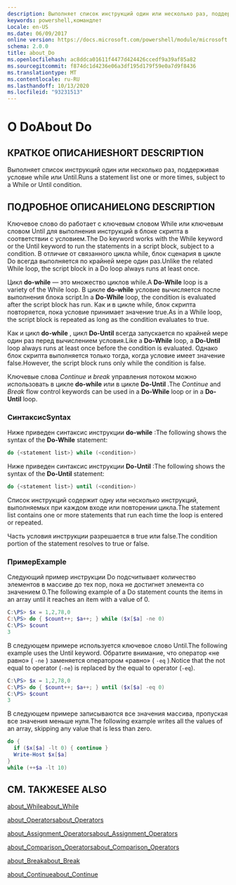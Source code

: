 ```yaml
---
description: Выполняет список инструкций один или несколько раз, поддерживая условие while или Until.
keywords: powershell,командлет
Locale: en-US
ms.date: 06/09/2017
online version: https://docs.microsoft.com/powershell/module/microsoft.powershell.core/about/about_do?view=powershell-6&WT.mc_id=ps-gethelp
schema: 2.0.0
title: about_Do
ms.openlocfilehash: ac8ddca01611f4477d424426ccedf9a39af85a82
ms.sourcegitcommit: f874dc1d4236e06a3df195d179f59e0a7d9f8436
ms.translationtype: MT
ms.contentlocale: ru-RU
ms.lasthandoff: 10/13/2020
ms.locfileid: "93231513"
---
```

# <a name="about-do"></a><span data-ttu-id="cfd9f-104">О Do</span><span class="sxs-lookup"><span data-stu-id="cfd9f-104">About Do</span></span>

## <a name="short-description"></a><span data-ttu-id="cfd9f-105">КРАТКОЕ ОПИСАНИЕ</span><span class="sxs-lookup"><span data-stu-id="cfd9f-105">SHORT DESCRIPTION</span></span>
<span data-ttu-id="cfd9f-106">Выполняет список инструкций один или несколько раз, поддерживая условие while или Until.</span><span class="sxs-lookup"><span data-stu-id="cfd9f-106">Runs a statement list one or more times, subject to a While or Until condition.</span></span>

## <a name="long-description"></a><span data-ttu-id="cfd9f-107">ПОДРОБНОЕ ОПИСАНИЕ</span><span class="sxs-lookup"><span data-stu-id="cfd9f-107">LONG DESCRIPTION</span></span>

<span data-ttu-id="cfd9f-108">Ключевое слово do работает с ключевым словом While или ключевым словом Until для выполнения инструкций в блоке скрипта в соответствии с условием.</span><span class="sxs-lookup"><span data-stu-id="cfd9f-108">The Do keyword works with the While keyword or the Until keyword to run the statements in a script block, subject to a condition.</span></span> <span data-ttu-id="cfd9f-109">В отличие от связанного цикла while, блок сценария в цикле Do всегда выполняется по крайней мере один раз.</span><span class="sxs-lookup"><span data-stu-id="cfd9f-109">Unlike the related While loop, the script block in a Do loop always runs at least once.</span></span>

<span data-ttu-id="cfd9f-110">Цикл **do-while** — это множество циклов while.</span><span class="sxs-lookup"><span data-stu-id="cfd9f-110">A **Do-While** loop is a variety of the While loop.</span></span> <span data-ttu-id="cfd9f-111">В цикле **do-while** условие вычисляется после выполнения блока script.</span><span class="sxs-lookup"><span data-stu-id="cfd9f-111">In a **Do-While** loop, the condition is evaluated after the script block has run.</span></span> <span data-ttu-id="cfd9f-112">Как и в цикле while, блок скрипта повторяется, пока условие принимает значение true.</span><span class="sxs-lookup"><span data-stu-id="cfd9f-112">As in a While loop, the script block is repeated as long as the condition evaluates to true.</span></span>

<span data-ttu-id="cfd9f-113">Как и цикл **do-while** , цикл **Do-Until** всегда запускается по крайней мере один раз перед вычислением условия.</span><span class="sxs-lookup"><span data-stu-id="cfd9f-113">Like a **Do-While** loop, a **Do-Until** loop always runs at least once before the condition is evaluated.</span></span> <span data-ttu-id="cfd9f-114">Однако блок скрипта выполняется только тогда, когда условие имеет значение false.</span><span class="sxs-lookup"><span data-stu-id="cfd9f-114">However, the script block runs only while the condition is false.</span></span>

<span data-ttu-id="cfd9f-115">Ключевые слова *Continue* и *break* управления потоком можно использовать в цикле **do-while** или в цикле **Do-Until** .</span><span class="sxs-lookup"><span data-stu-id="cfd9f-115">The *Continue* and *Break* flow control keywords can be used in a **Do-While** loop or in a **Do-Until** loop.</span></span>

### <a name="syntax"></a><span data-ttu-id="cfd9f-116">Синтаксис</span><span class="sxs-lookup"><span data-stu-id="cfd9f-116">Syntax</span></span>

<span data-ttu-id="cfd9f-117">Ниже приведен синтаксис инструкции **do-while** :</span><span class="sxs-lookup"><span data-stu-id="cfd9f-117">The following shows the syntax of the **Do-While** statement:</span></span>

```powershell
do {<statement list>} while (<condition>)
```

<span data-ttu-id="cfd9f-118">Ниже приведен синтаксис инструкции **Do-Until** :</span><span class="sxs-lookup"><span data-stu-id="cfd9f-118">The following shows the syntax of the **Do-Until** statement:</span></span>

```powershell
do {<statement list>} until (<condition>)
```

<span data-ttu-id="cfd9f-119">Список инструкций содержит одну или несколько инструкций, выполняемых при каждом входе или повторении цикла.</span><span class="sxs-lookup"><span data-stu-id="cfd9f-119">The statement list contains one or more statements that run each time the loop is entered or repeated.</span></span>

<span data-ttu-id="cfd9f-120">Часть условия инструкции разрешается в true или false.</span><span class="sxs-lookup"><span data-stu-id="cfd9f-120">The condition portion of the statement resolves to true or false.</span></span>

### <a name="example"></a><span data-ttu-id="cfd9f-121">Пример</span><span class="sxs-lookup"><span data-stu-id="cfd9f-121">Example</span></span>

<span data-ttu-id="cfd9f-122">Следующий пример инструкции Do подсчитывает количество элементов в массиве до тех пор, пока не достигнет элемента со значением 0.</span><span class="sxs-lookup"><span data-stu-id="cfd9f-122">The following example of a Do statement counts the items in an array until it reaches an item with a value of 0.</span></span>

```powershell
C:\PS> $x = 1,2,78,0
C:\PS> do { $count++; $a++; } while ($x[$a] -ne 0)
C:\PS> $count
3
```

<span data-ttu-id="cfd9f-123">В следующем примере используется ключевое слово Until.</span><span class="sxs-lookup"><span data-stu-id="cfd9f-123">The following example uses the Until keyword.</span></span> <span data-ttu-id="cfd9f-124">Обратите внимание, что оператор «не равно» ( `-ne` ) заменяется оператором «равно» ( `-eq` ).</span><span class="sxs-lookup"><span data-stu-id="cfd9f-124">Notice that the not equal to operator (`-ne`) is replaced by the equal to operator (`-eq`).</span></span>

```powershell
C:\PS> $x = 1,2,78,0
C:\PS> do { $count++; $a++; } until ($x[$a] -eq 0)
C:\PS> $count
3
```

<span data-ttu-id="cfd9f-125">В следующем примере записываются все значения массива, пропуская все значения меньше нуля.</span><span class="sxs-lookup"><span data-stu-id="cfd9f-125">The following example writes all the values of an array, skipping any value that is less than zero.</span></span>

```powershell
do {
  if ($x[$a] -lt 0) { continue }
  Write-Host $x[$a]
}
while (++$a -lt 10)
```

## <a name="see-also"></a><span data-ttu-id="cfd9f-126">СМ. ТАКЖЕ</span><span class="sxs-lookup"><span data-stu-id="cfd9f-126">SEE ALSO</span></span>

[<span data-ttu-id="cfd9f-127">about_While</span><span class="sxs-lookup"><span data-stu-id="cfd9f-127">about_While</span></span>](about_While.md)

[<span data-ttu-id="cfd9f-128">about_Operators</span><span class="sxs-lookup"><span data-stu-id="cfd9f-128">about_Operators</span></span>](about_Operators.md)

[<span data-ttu-id="cfd9f-129">about_Assignment_Operators</span><span class="sxs-lookup"><span data-stu-id="cfd9f-129">about_Assignment_Operators</span></span>](about_Assignment_Operators.md)

[<span data-ttu-id="cfd9f-130">about_Comparison_Operators</span><span class="sxs-lookup"><span data-stu-id="cfd9f-130">about_Comparison_Operators</span></span>](about_Comparison_Operators.md)

[<span data-ttu-id="cfd9f-131">about_Break</span><span class="sxs-lookup"><span data-stu-id="cfd9f-131">about_Break</span></span>](about_Break.md)

[<span data-ttu-id="cfd9f-132">about_Continue</span><span class="sxs-lookup"><span data-stu-id="cfd9f-132">about_Continue</span></span>](about_Continue.md)
